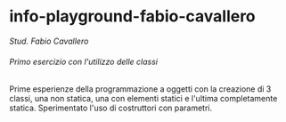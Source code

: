 # info-playground-fabio-cavallero

_Stud. Fabio Cavallero_

###### Primo esercizio con l'utilizzo delle classi

Prime esperienze della programmazione a oggetti con la creazione di 3 classi, 
una non statica, una con elementi statici e l'ultima completamente statica. 
Sperimentato l'uso di costruttori con parametri.
